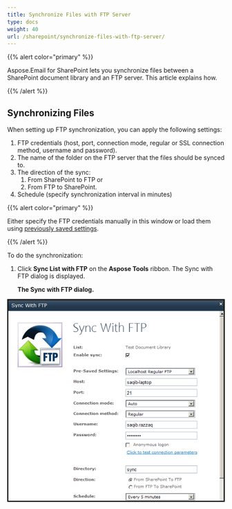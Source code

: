 ```yaml
---
title: Synchronize Files with FTP Server
type: docs
weight: 40
url: /sharepoint/synchronize-files-with-ftp-server/
---
```



{{% alert color="primary" %}} 

Aspose.Email for SharePoint lets you synchronize files between a SharePoint document library and an FTP server. This article explains how.

{{% /alert %}} 
## **Synchronizing Files**
When setting up FTP synchronization, you can apply the following settings:

1. FTP credentials (host, port, connection mode, regular or SSL connection method, username and password).
1. The name of the folder on the FTP server that the files should be synced to.
1. The direction of the sync: 
   1. From SharePoint to FTP or
   1. From FTP to SharePoint.
1. Schedule (specify synchronization interval in minutes)

{{% alert color="primary" %}} 

Either specify the FTP credentials manually in this window or load them using [previously saved settings](/email/sharepoint/ftp-settings/).

{{% /alert %}} 

To do the synchronization:

1. Click **Sync List with FTP** on the **Aspose Tools** ribbon.
   The Sync with FTP dialog is displayed. 

   **The Sync with FTP dialog.** 

![todo:image_alt_text](synchronize-files-with-ftp-server_1.png)

